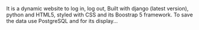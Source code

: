 It is a dynamic website to log in, log out,
Built with django (latest version), python and HTML5, styled with CSS and its Boostrap 5 framework. To save the data use PostgreSQL and for its display...
